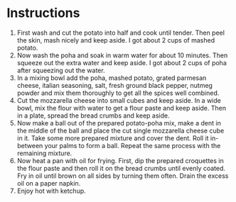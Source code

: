 # Instructions

1) First wash and cut the potato into half and cook until tender. Then peel the skin, mash nicely and keep aside. I got about 2 cups of mashed potato.
2) Now wash the poha and soak in warm water for about 10 minutes. Then squeeze out the extra water and keep aside. I got about 2 cups of poha after squeezing out the water.
3) In a mixing bowl add the poha, mashed potato, grated parmesan cheese, italian seasoning, salt, fresh ground black pepper, nutmeg powder and mix them thoroughly to get all the spices well combined.
4) Cut the mozzarella cheese into small cubes and keep aside. In a wide bowl, mix the flour with water to get a flour paste and keep aside. Then in a plate, spread the bread crumbs and keep aside.
5) Now make a ball out of the prepared potato-poha mix, make a dent in the middle of the ball and place the cut single mozzarella cheese cube in it. Take some more prepared mixture and cover the dent. Roll it in-between your palms to form a ball. Repeat the same process with the remaining mixture.
6) Now heat a pan with oil for frying. First, dip the prepared croquettes in the flour paste and then roll it on the bread crumbs until evenly coated. Fry in oil until brown on all sides by turning them often. Drain the excess oil on a paper napkin.
7) Enjoy hot with ketchup.
